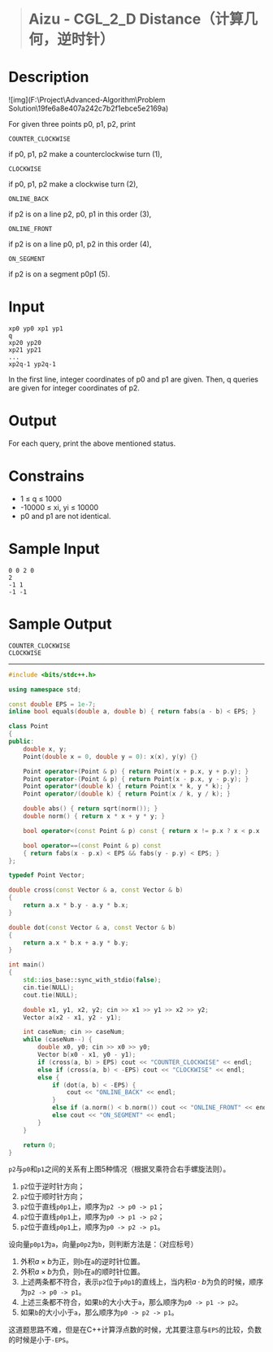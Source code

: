 > # Aizu - CGL_2_D Distance（计算几何，逆时针）

# Description

![img](F:\Project\Advanced-Algorithm\Problem Solution\19fe6a8e407a242c7b2f1ebce5e2169a)

For given three points p0, p1, p2, print

```
COUNTER_CLOCKWISE
```

if p0, p1, p2 make a counterclockwise turn (1),

```
CLOCKWISE
```

if p0, p1, p2 make a clockwise turn (2),

```
ONLINE_BACK
```

if p2 is on a line p2, p0, p1 in this order (3),

```
ONLINE_FRONT
```

if p2 is on a line p0, p1, p2 in this order (4),

```
ON_SEGMENT
```

if p2 is on a segment p0p1 (5).

# Input

```
xp0 yp0 xp1 yp1
q
xp20 yp20
xp21 yp21
...
xp2q-1 yp2q-1
```

In the first line, integer coordinates of p0 and p1 are given. Then, q queries are given for integer coordinates of p2.

# Output

For each query, print the above mentioned status.

# Constrains

- 1 ≤ q ≤ 1000
- -10000 ≤ xi, yi ≤ 10000
- p0 and p1 are not identical.

# Sample Input

```
0 0 2 0
2
-1 1
-1 -1
```

# Sample Output

```
COUNTER_CLOCKWISE
CLOCKWISE
```

-----

```c++
#include <bits/stdc++.h>

using namespace std;

const double EPS = 1e-7;
inline bool equals(double a, double b) { return fabs(a - b) < EPS; }

class Point
{
public:
    double x, y;
    Point(double x = 0, double y = 0): x(x), y(y) {}

    Point operator+(Point & p) { return Point(x + p.x, y + p.y); }
    Point operator-(Point & p) { return Point(x - p.x, y - p.y); }
    Point operator*(double k) { return Point(x * k, y * k); }
    Point operator/(double k) { return Point(x / k, y / k); }

    double abs() { return sqrt(norm()); }
    double norm() { return x * x + y * y; }

    bool operator<(const Point & p) const { return x != p.x ? x < p.x : y < p.y; }

    bool operator==(const Point & p) const 
    { return fabs(x - p.x) < EPS && fabs(y - p.y) < EPS; }
};

typedef Point Vector;

double cross(const Vector & a, const Vector & b)
{
    return a.x * b.y - a.y * b.x;
}

double dot(const Vector & a, const Vector & b)
{
    return a.x * b.x + a.y * b.y;
}

int main()
{   
    std::ios_base::sync_with_stdio(false);
    cin.tie(NULL);
    cout.tie(NULL);

    double x1, y1, x2, y2; cin >> x1 >> y1 >> x2 >> y2;
    Vector a(x2 - x1, y2 - y1);

    int caseNum; cin >> caseNum;
    while (caseNum--) {
        double x0, y0; cin >> x0 >> y0;
        Vector b(x0 - x1, y0 - y1);
        if (cross(a, b) > EPS) cout << "COUNTER_CLOCKWISE" << endl;
        else if (cross(a, b) < -EPS) cout << "CLOCKWISE" << endl;
        else {
            if (dot(a, b) < -EPS) {
                cout << "ONLINE_BACK" << endl;
            }
            else if (a.norm() < b.norm()) cout << "ONLINE_FRONT" << endl;
            else cout << "ON_SEGMENT" << endl;
        }
    }   

    return 0;
}
```

`p2`与`p0`和`p1`之间的关系有上图5种情况（根据叉乘符合右手螺旋法则）。

1. `p2`位于逆时针方向；
2. `p2`位于顺时针方向；
3. `p2`位于直线`p0p1`上，顺序为`p2 -> p0 -> p1`；
4. `p2`位于直线`p0p1`上，顺序为`p0 -> p1 -> p2`；
5. `p2`位于直线`p0p1`上，顺序为`p0 -> p2 -> p1`。

设向量`p0p1`为`a`，向量`p0p2`为`b`，则判断方法是：（对应标号）

1. 外积$a \times b$为正，则`b`在`a`的逆时针位置。
2. 外积$a \times b$为负，则`b`在`a`的顺时针位置。
3. 上述两条都不符合，表示`p2`位于`p0p1`的直线上，当内积$a \cdot b$为负的时候，顺序为`p2 -> p0 -> p1`。
4. 上述三条都不符合，如果`b`的大小大于`a`，那么顺序为`p0 -> p1 -> p2`。
5. 如果`b`的大小小于`a`，那么顺序为`p0 -> p2 -> p1`。

这道题思路不难，但是在C++计算浮点数的时候，尤其要注意与`EPS`的比较，负数的时候是小于`-EPS`。